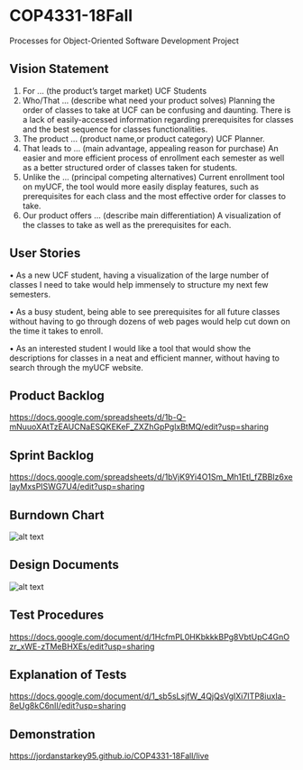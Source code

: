 # COP4331-18Fall
Processes for Object-Oriented Software Development Project

## Vision Statement
  1. For ... (the product’s target market)
        UCF Students
  2. Who/That ... (describe what need your product solves)
       Planning the order of classes to take at UCF can be confusing and daunting. There is a lack of easily-accessed information regarding prerequisites for classes and the best sequence for classes functionalities.   
  3. The product ... (product name,or product category)
       UCF Planner.
  4. That leads to ... (main advantage, appealing reason for purchase)
       An easier and more efficient process of enrollment each semester as well as a better structured order of classes taken for students.
  5. Unlike the ... (principal competing alternatives)
        Current enrollment tool on myUCF, the tool would more easily display features, such as prerequisites for each class and the most effective order for classes to take.
  6. Our product offers ... (describe main differentiation)
        A visualization of the classes to take as well as the prerequisites for each.
        
## User Stories

•	As a new UCF student, having a visualization of the large number of classes I need to take would help immensely to structure my next few semesters.

•	As a busy student, being able to see prerequisites for all future classes without having to go through dozens of web pages would help cut down on the time it takes to enroll.

•	  As an interested student I would like a tool that would show the descriptions for classes in a neat and efficient manner, without having to search through the myUCF website. 


## Product Backlog
https://docs.google.com/spreadsheets/d/1b-Q-mNuuoXAtTzEAUCNaESQKEKeF_ZXZhGpPglxBtMQ/edit?usp=sharing

## Sprint Backlog
https://docs.google.com/spreadsheets/d/1bVjK9Yi4O1Sm_Mh1Etl_fZBBIz6xelayMxsPISWG7U4/edit?usp=sharing 

## Burndown Chart
![alt text](https://raw.githubusercontent.com/jordanstarkey95/COP4331-18Fall/master/Burndown-3.png) 

## Design Documents
![alt text](https://raw.githubusercontent.com/jordanstarkey95/COP4331-18Fall/master/UML-3.png)

## Test Procedures
https://docs.google.com/document/d/1HcfmPL0HKbkkkBPg8VbtUpC4GnOzr_xWE-zTMeBHXEs/edit?usp=sharing

## Explanation of Tests
https://docs.google.com/document/d/1_sb5sLsjfW_4QjQsVgIXi7ITP8iuxIa-8eUg8kC6nII/edit?usp=sharing

## Demonstration
https://jordanstarkey95.github.io/COP4331-18Fall/live
